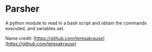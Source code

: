 # Parsher

A python module to read in a bash script and obtain the commands executed, and
variables set.

Name credit: [https://github.com/teresakrause](https://github.com/teresakrause)
